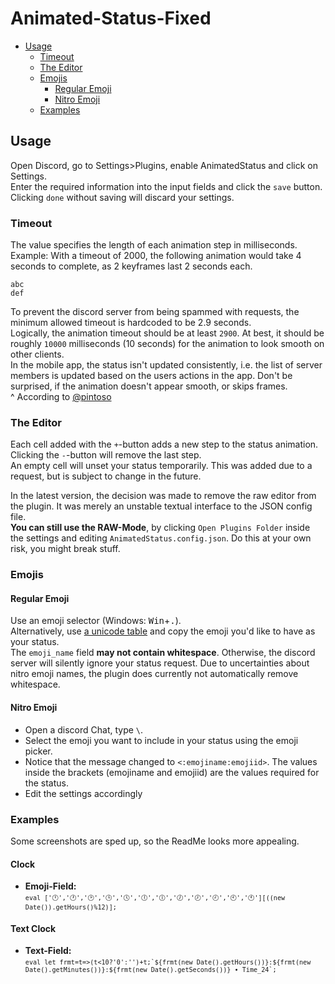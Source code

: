 # Animated-Status-Fixed

* [Usage](#Usage)
  * [Timeout](#Timeout)
  * [The Editor](#The-Editor)
  * [Emojis](#Emojis)
    * [Regular Emoji](#Regular-Emoji)
    * [Nitro Emoji](#Nitro-Emoji)
  * [Examples](#Examples)


## Usage
Open Discord, go to Settings\>Plugins, enable AnimatedStatus and click on Settings.\
Enter the required information into the input fields and click the `save` button.
Clicking `done` without saving will discard your settings.

### Timeout
The value specifies the length of each animation step in milliseconds.
Example: With a timeout of 2000, the following animation would take 4 seconds to complete, as 2 keyframes last 2 seconds each.
```
abc
def
```
To prevent the discord server from being spammed with requests, the minimum allowed timeout is hardcoded to be 2.9 seconds. \
Logically, the animation timeout should be at least `2900`. At best, it should be roughly `10000` milliseconds (10 seconds) for the animation to look smooth on other clients. \
In the mobile app, the status isn't updated consistently, i.e. the list of server members is updated based on the users actions in the app. Don't be surprised, if the animation doesn't appear smooth, or skips frames. \
^ According to [@pintoso](https://github.com/pintoso)

### The Editor
Each cell added with the `+`-button adds a new step to the status animation. \
Clicking the `-`-button will remove the last step. \
An empty cell will unset your status temporarily. This was added due to a request, but is subject to change in the future.

In the latest version, the decision was made to remove the raw editor from the plugin. It was merely an unstable textual interface to the JSON config file. \
**You can still use the RAW-Mode**, by clicking `Open Plugins Folder` inside the settings and editing `AnimatedStatus.config.json`. Do this at your own risk, you might break stuff.

### Emojis
#### Regular Emoji
Use an emoji selector (Windows: <kbd>Win</kbd>+<kbd>.</kbd>). \
Alternatively, use [a unicode table](https://unicode.org/emoji/charts/full-emoji-list.html) and copy the emoji you'd like to have as your status. \
The `emoji_name` field **may not contain whitespace**. Otherwise, the discord server will silently ignore your status request.
Due to uncertainties about nitro emoji names, the plugin does currently not automatically remove whitespace.

#### Nitro Emoji
- Open a discord Chat, type `\`. 
- Select the emoji you want to include in your status using the emoji picker. 
- Notice that the message changed to `<:emojiname:emojiid>`. The values inside the brackets (emojiname and emojiid) are the values required for the status. 
- Edit the settings accordingly 

### Examples
Some screenshots are sped up, so the ReadMe looks more appealing.

#### Clock
- **Emoji-Field:** \
  <code>``` eval ['🕛','🕐','🕑','🕒','🕓','🕔','🕕','🕖','🕗','🕘','🕙','🕚'][((new Date()).getHours()%12)]; ```</code>

#### Text Clock
- **Text-Field:** \
  <code>``` eval let frmt=t=>(t<10?'0':'')+t;`${frmt(new Date().getHours())}:${frmt(new Date().getMinutes())}:${frmt(new Date().getSeconds())} • Time_24`; ```</code>
